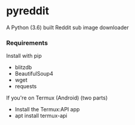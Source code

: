 # pyreddit
A Python (3.6) built Reddit sub image downloader

### Requirements
Install with pip
  * blitzdb
  * BeautifulSoup4
  * wget
  * requests

If you're on Termux (Android) (two parts)
  * Install the Termux:API app
  * apt install termux-api
